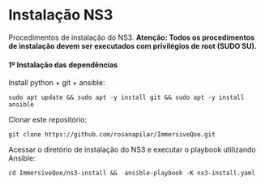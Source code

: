 # Instalação NS3
Procedimentos de instalação do NS3.
**Atenção: Todos os procedimentos de instalação devem ser executados com privilégios de root (SUDO SU).**

#### 1º Instalação das dependências
Install python + git + ansible:
```
sudo apt update && sudo apt -y install git && sudo apt -y install ansible
```

Clonar este repositório:
```
git clone https://github.com/rosanapilar/ImmersiveQoe.git
```

Acessar o diretório de instalação do NS3 e executar o playbook utilizando Ansible:
```
cd ImmersiveQoe/ns3-install &&  ansible-playbook -K ns3-install.yaml
```
